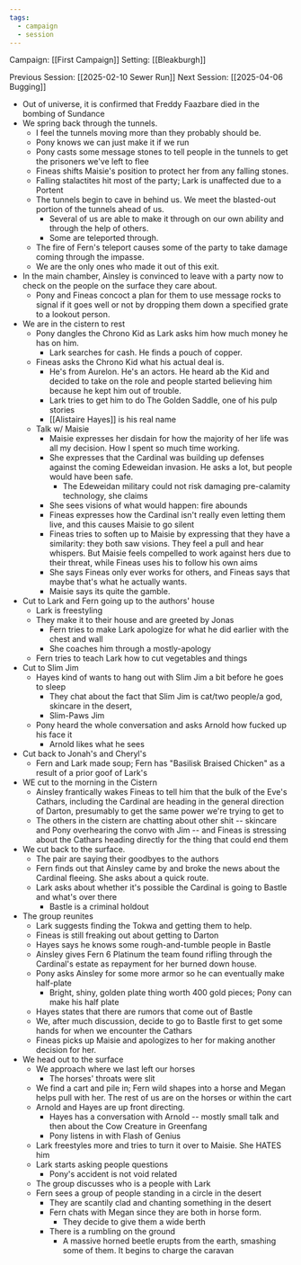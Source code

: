```yaml
---
tags:
  - campaign
  - session
---
```


Campaign:  [[First Campaign]]
Setting: [[Bleakburgh]]

Previous Session: [[2025-02-10 Sewer Run]]
Next Session: [[2025-04-06 Bugging]]

- Out of universe, it is confirmed that Freddy Faazbare died in the bombing of Sundance
- We spring back through the tunnels.
	- I feel the tunnels moving more than they probably should be.
	- Pony knows we can just make it if we run
	- Pony casts some message stones to tell people in the tunnels to get the prisoners we've left to flee
	- Fineas shifts Maisie's position to protect her from any falling stones.
	- Falling stalactites hit most of the party; Lark is unaffected due to a Portent
	- The tunnels begin to cave in behind us. We meet the blasted-out portion of the tunnels ahead of us.
		- Several of us are able to make it through on our own ability and through the help of others.
		- Some are teleported through.
	- The fire of Fern's teleport causes some of the party to take damage coming through the impasse.
	- We are the only ones who made it out of this exit.
- In the main chamber, Ainsley is convinced to leave with a party now to check on the people on the surface they care about.
	- Pony and Fineas concoct a plan for them to use message rocks to signal if it goes well or not by dropping them down a specified grate to a lookout person.
- We are in the cistern to rest
	- Pony dangles the Chrono Kid as Lark asks him how much money he has on him.
		- Lark searches for cash. He finds a pouch of copper.
	- Fineas asks the Chrono Kid what his actual deal is.
		- He's from Aurelon. He's an actors. He heard ab the Kid and decided to take on the role and people started believing him because he kept him out of trouble.
		- Lark tries to get him to do The Golden Saddle, one of his pulp stories
		- [[Alistaire Hayes]] is his real name
	- Talk w/ Maisie
		- Maisie expresses her disdain for how the majority of her life was all my decision. How I spent so much time working.
		- She expresses that the Cardinal was building up defenses against the coming Edeweidan invasion. He asks a lot, but people would have been safe.
			- The Edeweidan military could not risk damaging pre-calamity technology, she claims
		- She sees visions of what would happen: fire abounds
		- Fineas expresses how the Cardinal isn't really even letting them live, and this causes Maisie to go silent
		- Fineas tries to soften up to Maisie by expressing that they have a similarity: they both saw visions. They feel a pull and hear whispers. But Maisie feels compelled to work against hers due to their threat, while Fineas uses his to follow his own aims
		- She says Fineas only ever works for others, and Fineas says that maybe that's what he actually wants.
		- Maisie says its quite the gamble.
- Cut to Lark and Fern going up to the authors' house
	- Lark is freestyling
	- They make it to their house and are greeted by Jonas
		- Fern tries to make Lark apologize for what he did earlier with the chest and wall
		- She coaches him through a mostly-apology
	- Fern tries to teach Lark how to cut vegetables and things
- Cut to Slim Jim
	- Hayes kind of wants to hang out with Slim Jim a bit before he goes to sleep
		- They chat about the fact that Slim Jim is cat/two people/a god, skincare in the desert,
		- Slim-Paws Jim
	- Pony heard the whole conversation and asks Arnold how fucked up his face it
		- Arnold likes what he sees
- Cut back to Jonah's and Cheryl's
	- Fern and Lark made soup; Fern has "Basilisk Braised Chicken" as a result of a prior goof of Lark's
- WE cut to the morning in the Cistern
	- Ainsley frantically wakes Fineas to tell him that the bulk of the Eve's Cathars, including the Cardinal are heading in the general direction of Darton, presumably to get the same power we're trying to get to
	- The others in the cistern are chatting about other shit -- skincare and Pony overhearing the convo with Jim -- and Fineas is stressing about the Cathars heading directly for the thing that could end them
- We cut back to the surface.
	- The pair are saying their goodbyes to the authors
	- Fern finds out that Ainsley came by and broke the news about the Cardinal fleeing. She asks about a quick route.
	- Lark asks about whether it's possible the Cardinal is going to Bastle and what's over there
		- Bastle is a criminal holdout
- The group reunites
	- Lark suggests finding the Tokwa and getting them to help.
	- Fineas is still freaking out about getting to Darton
	- Hayes says he knows some rough-and-tumble people in Bastle
	- Ainsley gives Fern 6 Platinum the team found rifling through the Cardinal's estate as repayment for her burned down house.
	- Pony asks Ainsley for some more armor so he can eventually make half-plate
		- Bright, shiny, golden plate thing worth 400 gold pieces; Pony can make his half plate
	- Hayes states that there are rumors that come out of Bastle
	- We, after much discussion, decide to go to Bastle first to get some hands for when we encounter the Cathars
	- Fineas picks up Maisie and apologizes to her for making another decision for her.
- We head out to the surface
	- We approach where we last left our horses
		- The horses' throats were slit
	- We find a cart and pile in; Fern wild shapes into a horse and Megan helps pull with her. The rest of us are on the horses or within the cart
	- Arnold and Hayes are up front directing.
		- Hayes has a conversation with Arnold -- mostly small talk and then about the Cow Creature in Greenfang
		- Pony listens in with Flash of Genius
	- Lark freestyles more and tries to turn it over to Maisie. She HATES him
	-  Lark starts asking people questions
		- Pony's accident is not void related
	- The group discusses who is a people with Lark
	- Fern sees a group of people standing in a circle in the desert
		- They are scantily clad and chanting something in the desert
		- Fern chats with Megan since they are both in horse form.
			- They decide to give them a wide berth
		- There is a rumbling on the ground
			- A massive horned beetle erupts from the earth, smashing some of them. It begins to charge the caravan